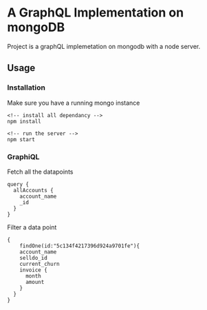# A GraphQL Implementation on mongoDB

Project is a graphQL implemetation on mongodb with a node server.


## Usage

### Installation

Make sure you have a running mongo instance
```
<!-- install all dependancy -->
npm install

<!-- run the server -->
npm start
```

### GraphiQL

Fetch all the datapoints
```
query {
  allAccounts {
    account_name
    _id
  }
}
```

Filter a data point
```
{
	findOne(id:"5c134f4217396d924a9701fe"){
    account_name
    selldo_id
    current_churn
    invoice {
      month
      amount
    }
  }
}
```
